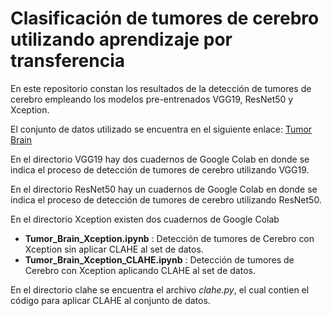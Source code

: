# Clasificación de tumores de cerebro utilizando aprendizaje por transferencia

En este repositorio constan los resultados de la detección de tumores de cerebro empleando los modelos pre-entrenados VGG19, ResNet50 y Xception.

El conjunto de datos utilizado se encuentra en el siguiente enlace: [Tumor Brain](https://www.kaggle.com/datasets/masoudnickparvar/brain-tumor-mri-dataset)

En el directorio VGG19 hay dos cuadernos de Google Colab en donde se indica el proceso de detección de tumores de cerebro utilizando VGG19.


En el directorio ResNet50 hay un cuadernos de Google Colab en donde se indica el proceso de detección de tumores de cerebro utilizando ResNet50.


En el directorio Xception existen dos cuadernos de Google Colab

* __Tumor_Brain_Xception.ipynb__ : Detección de tumores de Cerebro con Xception sin aplicar CLAHE al set de datos.
* __Tumor_Brain_Xception_CLAHE.ipynb__ : Detección de tumores de Cerebro con Xception aplicando CLAHE al set de datos.


En el directorio clahe se encuentra el archivo _*clahe.py*_, el cual contien el código para aplicar CLAHE al conjunto de datos.
